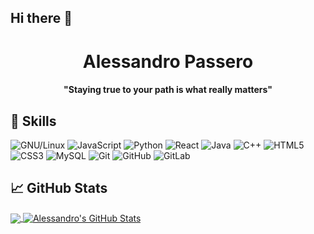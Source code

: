 ## Hi there 👋

<h1 align="center">Alessandro Passero </h1>

<p align="center">
 
 <h4 align="center">	"Staying true to your path is what really matters" </h4>
</p>



## 🔧 Skills

![GNU/Linux](https://img.shields.io/badge/-OS-Linux?style=flat-square&logo=linux&logoColor=black)
![JavaScript](https://img.shields.io/badge/-JavaScript-black?style=flat-square&logo=javascript)
![Python](https://img.shields.io/badge/-Python-black?style=flat-square&logo=Python)
![React](https://img.shields.io/badge/-React-black?style=flat-square&logo=react)
![Java](https://img.shields.io/badge/-java-E34A86?style=flat-square&logo=java)
![C++](https://img.shields.io/badge/-C++-00599C?style=flat-square&logo=c)
![HTML5](https://img.shields.io/badge/-HTML5-E34F26?style=flat-square&logo=html5&logoColor=white)
![CSS3](https://img.shields.io/badge/-CSS3-1572B6?style=flat-square&logo=css3)
![MySQL](https://img.shields.io/badge/-MySQL-black?style=flat-square&logo=mysql)
![Git](https://img.shields.io/badge/-Git-black?style=flat-square&logo=git)
![GitHub](https://img.shields.io/badge/-GitHub-181717?style=flat-square&logo=github)
![GitLab](https://img.shields.io/badge/-GitLab-FCA121?style=flat-square&logo=gitlab)


## &#x1f4c8; GitHub Stats

<a href="https://github.com/alessandropassero">
  <img align="center" src="https://github-readme-stats.vercel.app/api/top-langs/?username=alessandropassero&hide=qml,java&theme=synthwave" />
</a>
<a href="https://github.com/alessandropassero">
  <img align="center" src="https://github-readme-stats.vercel.app/api?username=alessandropassero&theme=synthwave" alt="Alessandro's GitHub Stats" />
</a>


